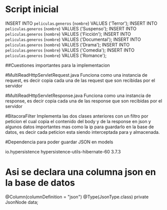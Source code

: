 # Script inicial
INSERT INTO `peliculas`.`generos` (`nombre`) VALUES ('Terror');
INSERT INTO `peliculas`.`generos` (`nombre`) VALUES ('Suspenso');
INSERT INTO `peliculas`.`generos` (`nombre`) VALUES ('Ficción');
INSERT INTO `peliculas`.`generos` (`nombre`) VALUES ('Documental');
INSERT INTO `peliculas`.`generos` (`nombre`) VALUES ('Drama');
INSERT INTO `peliculas`.`generos` (`nombre`) VALUES ('Comedia');
INSERT INTO `peliculas`.`generos` (`nombre`) VALUES ('Romance');


##Cuestiones importantes para la implementacion

#MultiReadHttpServletRequest.java
Funciona como una instancia de request, es decir copia cada una de las request que son recibidas por el servidor

#MultiReadHttpServletResponse.java
Funciona como una instancia de response, es decir copia cada una de las response que son recibidas por el servidor

#BitacoraFilter
Implementa las dos clases anteriores con un filtro por peticion el cual copia el contenido del body y de la response en json y algunos datos importantes mas como la ip
para guardarlo en la base de datos, es decir cada peticion esta siendo interceptada para y almacenada.

#Dependencia para poder guardar JSON en models

<dependency>
            <groupId>io.hypersistence</groupId>
            <artifactId>hypersistence-utils-hibernate-60</artifactId>
            <version>3.7.3</version>
        </dependency>

# Asi se declara una columna json en la base de datos 

@Column(columnDefinition = "json")
    @Type(JsonType.class)
    private JsonNode data;

